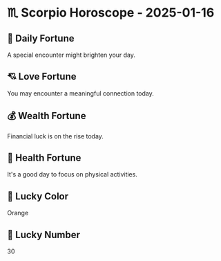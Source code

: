 # ♏ Scorpio Horoscope - 2025-01-16

## 🎯 Daily Fortune

A special encounter might brighten your day.

## 💘 Love Fortune

You may encounter a meaningful connection today.

## 💰 Wealth Fortune

Financial luck is on the rise today.

## 🌱 Health Fortune

It's a good day to focus on physical activities.

## 🎨 Lucky Color

Orange

## 🔢 Lucky Number

30
